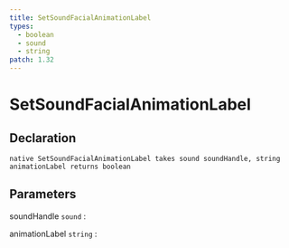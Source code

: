 ```yaml
---
title: SetSoundFacialAnimationLabel
types:
  - boolean
  - sound
  - string
patch: 1.32
---
```


# SetSoundFacialAnimationLabel

## Declaration

```jass
native SetSoundFacialAnimationLabel takes sound soundHandle, string animationLabel returns boolean
```

## Parameters
soundHandle `sound`
: 

animationLabel `string`
: 
